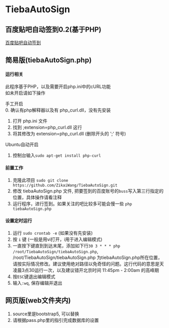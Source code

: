 # TiebaAutoSign
## 百度贴吧自动签到0.2(基于PHP)    

[百度贴吧自动签到](https://zikai.wang/)    
    
## 简易版(tiebaAutoSign.php) 
#### 运行相关        
此程序基于PHP，以及需要开启php.ini中的cURL功能    
如未开启请如下操作    
    
手工开启    
0. 确认有php解释器以及有 php_curl.dll，没有先安装    
1. 打开 php.ini 文件    
2. 找到 ;extension=php_curl.dll 这行    
3. 将其修改为 extension=php_curl.dll (删除开头的 ';' 符号)    

Ubuntu自动开启
1. 控制台输入`sudo apt-get install php-curl`    
    
#### 前置工作      
1. 克隆此项目 `sudo git clone https://github.com/ZikaiWang/TiebaAutoSign.git`    
2. 修改 tiebaAutoSign.php 文件, 把要签到的百度账号的`buss`写入第三行指定的位置，具体操作请看注释    
3. 运行程序，进行签到。如果关注的吧比较多可能会慢一些 `php tiebaAutoSign.php`    
    
    
#### 设置定时运行
1. 运行 `sudo crontab -e` (如果没有先安装)
2. 按 `i` 键 (一般是用vi打开，i用于进入编辑模式)
3. 一直按下键直到到达末尾，添加如下行`30 3 * * * php /root/TiebaAutoSign/tiebaAutoSign.php`, /root/TiebaAutoSign/tiebaAutoSign.php 为tiebaAutoSign.php所在位置，请按实际情况修改。建议使用绝对路径以免奇怪的问题。这行代码的意思是天凌晨3点30运行一次，以及建议错开北京时间 11:45pm - 2:00am 的高峰期
4. 按`ESC`键退出编辑模式
5. 输入`:wq`, 保存编辑并退出

## 网页版(web文件夹内)
1. source里是bootstrap5, 可以替换
2. 请根据pass.php里的指引完成数据库的设置
